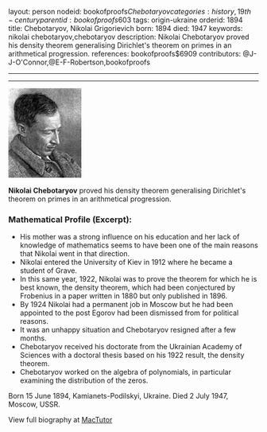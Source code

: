 layout: person
nodeid: bookofproofs$Chebotaryov
categories: history,19th-century
parentid: bookofproofs$603
tags: origin-ukraine
orderid: 1894
title: Chebotaryov, Nikolai Grigorievich
born: 1894
died: 1947
keywords: nikolai chebotaryov,chebotaryov
description: Nikolai Chebotaryov proved his density theorem generalising Dirichlet's theorem on primes in an arithmetical progression.
references: bookofproofs$6909
contributors: @J-J-O'Connor,@E-F-Robertson,bookofproofs

---



---

![Chebotaryov.jpg](https://github.com/bookofproofs/bookofproofs.github.io/blob/main/_sources/_assets/images/portraits/Chebotaryov.jpg?raw=true)

**Nikolai Chebotaryov** proved his density theorem generalising Dirichlet's theorem on primes in an arithmetical progression.

### Mathematical Profile (Excerpt):
* His mother was a strong influence on his education and her lack of knowledge of mathematics seems to have been one of the main reasons that Nikolai went in that direction.
* Nikolai entered the University of Kiev in 1912 where he became a student of Grave.
* In this same year, 1922, Nikolai was to prove the theorem for which he is best known, the density theorem, which had been conjectured by Frobenius in a paper written in 1880 but only published in 1896.
* By 1924 Nikolai had a permanent job in Moscow but he had been appointed to the post Egorov had been dismissed from for political reasons.
* It was an unhappy situation and Chebotaryov resigned after a few months.
* Chebotaryov received his doctorate from the Ukrainian Academy of Sciences with a doctoral thesis based on his 1922 result, the density theorem.
* Chebotaryov worked on the algebra of polynomials, in particular examining the distribution of the zeros.

Born 15 June 1894, Kamianets-Podilskyi, Ukraine. Died 2 July 1947, Moscow, USSR.

View full biography at [MacTutor](https://mathshistory.st-andrews.ac.uk/Biographies/Chebotaryov/)
